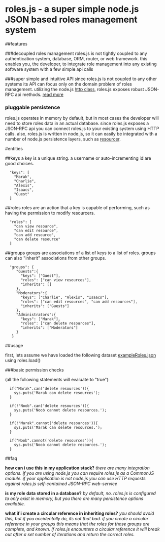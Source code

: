 

# roles.js - a super simple node.js JSON based roles management system

##features

###decoupled roles management
roles.js is not tightly coupled to any authentication system, database, ORM, router, or web framework. this enables you, the developer, to integrate role management into any existing software system with a few simple api calls

###super simple and intuitive API
since roles.js is not coupled to any other systems its API can focus only on the domain problem of roles management. utilizing the node.js <a href = "http://nodejs.org/api.html#http-server-152">http class</a>, roles.js exposes robust JSON-RPC api methods. <a href = "#API">read more</a>

### pluggable persistence 
roles.js operates in memory by default, but in most cases the developer will need to store roles data in an actual database. since roles.js exposes a JSON-RPC api you can connect roles.js to your existing system using HTTP calls. also, roles.js  is written in node.js, so it can easily be integrated with a number of node.js persistence layers, such as <a href = "http://github.com/cloudhead/resourcer">resourcer</a>.


#entities

##keys
a key is a unique string. a username or auto-incrementing id are good choices.

      "keys": [
        "Marak",
        "Charlie",
        "Alexis",
        "Isaacs",
        "Guest"
      ]

##roles
roles are an action that a key is capable of performing, such as having the permission to modify resourcers.

      "roles": [
        "can view resource",
        "can edit resource",
        "can add resource",
        "can delete resource"
      ]


##groups
groups are associations of a list of keys to a list of roles. groups can also "inherit" associations from other groups. 

      "groups": {
         "Guests":{
           "keys": ["Guest"],
           "roles": ["can view resources"],
           "inherits": []
         },
         "Moderators":{
           "keys": ["Charlie", "Alexis", "Isaacs"],
           "roles": ["can edit resources", "can add resources"],
           "inherits": ["Guests"]
         },
         "Administrators":{
           "keys": ["Marak"],
           "roles": ["can delete resources"],
           "inherits": ["Moderators"]
         }
       }

##usage

first, lets assume we have loaded the following dataset <a href = "exampleRoles.json">exampleRoles.json</a> using roles.load()

###basic permission checks
 
(all the following statements will evaluate to "true")

      if("Marak".can('delete resources')){
        sys.puts('Marak can delete resources'); 
      }

      if(!"Noob".can('delete resources')){
        sys.puts('Noob cannot delete resources.'); 
      }

      if(!"Marak".cannot('delete resources')){
        sys.puts('Marak can delete resources.'); 
      }

      if("Noob".cannot('delete resources')){
        sys.puts('Noob cannot delete resources.'); 
      }

##faq

**how can i use this in my application stack?**
*there are many integration options. if you are using node.js you can require roles.js as a CommonJS module. if your application is not node.js you can use HTTP requests against roles.js self-contained JSON-RPC web-service*

**is my role data stored in a database?**
*by default, no. roles.js is configured to only exist in memory, but you there are many persistence options available.*

**what if i create a circular reference in inheriting roles?**
*you should avoid this, but if you accidentally do, its not that bad. if you create a circular reference in your groups this means that the roles for those groups are complete, and known. if roles.js encounters a circular reference it will break out after a set number of iterations and return the correct roles.*